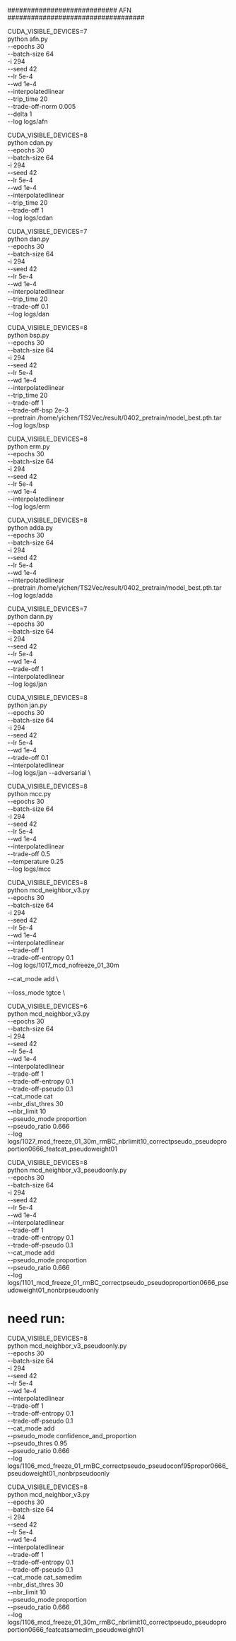 


############################ AFN ###################################


CUDA_VISIBLE_DEVICES=7 \
python afn.py \
--epochs 30 \
--batch-size 64 \
-i 294 \
--seed 42 \
--lr 5e-4 \
--wd 1e-4 \
--interpolatedlinear \
--trip_time 20 \
--trade-off-norm 0.005 \
--delta 1 \
--log logs/afn



CUDA_VISIBLE_DEVICES=8 \
python cdan.py \
--epochs 30 \
--batch-size 64 \
-i 294 \
--seed 42 \
--lr 5e-4 \
--wd 1e-4 \
--interpolatedlinear \
--trip_time 20 \
--trade-off 1 \
--log logs/cdan



CUDA_VISIBLE_DEVICES=7 \
python dan.py \
--epochs 30 \
--batch-size 64 \
-i 294 \
--seed 42 \
--lr 5e-4 \
--wd 1e-4 \
--interpolatedlinear \
--trip_time 20 \
--trade-off 0.1 \
--log logs/dan




CUDA_VISIBLE_DEVICES=8 \
python bsp.py \
--epochs 30 \
--batch-size 64 \
-i 294 \
--seed 42 \
--lr 5e-4 \
--wd 1e-4 \
--interpolatedlinear \
--trip_time 20 \
--trade-off 1 \
--trade-off-bsp 2e-3 \
--pretrain /home/yichen/TS2Vec/result/0402_pretrain/model_best.pth.tar \
--log logs/bsp




CUDA_VISIBLE_DEVICES=8 \
python erm.py \
--epochs 30 \
--batch-size 64 \
-i 294 \
--seed 42 \
--lr 5e-4 \
--wd 1e-4 \
--interpolatedlinear \
--log logs/erm




CUDA_VISIBLE_DEVICES=8 \
python adda.py \
--epochs 30 \
--batch-size 64 \
-i 294 \
--seed 42 \
--lr 5e-4 \
--wd 1e-4 \
--interpolatedlinear \
--pretrain /home/yichen/TS2Vec/result/0402_pretrain/model_best.pth.tar \
--log logs/adda




CUDA_VISIBLE_DEVICES=7 \
python dann.py \
--epochs 30 \
--batch-size 64 \
-i 294 \
--seed 42 \
--lr 5e-4 \
--wd 1e-4 \
--trade-off 1 \
--interpolatedlinear \
--log logs/jan






CUDA_VISIBLE_DEVICES=8 \
python jan.py \
--epochs 30 \
--batch-size 64 \
-i 294 \
--seed 42 \
--lr 5e-4 \
--wd 1e-4 \
--trade-off 0.1 \
--interpolatedlinear \
--log logs/jan
--adversarial \




CUDA_VISIBLE_DEVICES=8 \
python mcc.py \
--epochs 30 \
--batch-size 64 \
-i 294 \
--seed 42 \
--lr 5e-4 \
--wd 1e-4 \
--interpolatedlinear \
--trade-off 0.5 \
--temperature 0.25 \
--log logs/mcc








CUDA_VISIBLE_DEVICES=8 \
python mcd_neighbor_v3.py \
--epochs 30 \
--batch-size 64 \
-i 294 \
--seed 42 \
--lr 5e-4 \
--wd 1e-4 \
--interpolatedlinear \
--trade-off 1 \
--trade-off-entropy 0.1 \
--log logs/1017_mcd_nofreeze_01_30m







--cat_mode add \

--loss_mode tgtce \



CUDA_VISIBLE_DEVICES=6 \
python mcd_neighbor_v3.py \
--epochs 30 \
--batch-size 64 \
-i 294 \
--seed 42 \
--lr 5e-4 \
--wd 1e-4 \
--interpolatedlinear \
--trade-off 1 \
--trade-off-entropy 0.1 \
--trade-off-pseudo 0.1 \
--cat_mode cat \
--nbr_dist_thres 30 \
--nbr_limit 10 \
--pseudo_mode proportion \
--pseudo_ratio 0.666 \
--log logs/1027_mcd_freeze_01_30m_rmBC_nbrlimit10_correctpseudo_pseudoproportion0666_featcat_pseudoweight01



CUDA_VISIBLE_DEVICES=8 \
python mcd_neighbor_v3_pseudoonly.py \
--epochs 30 \
--batch-size 64 \
-i 294 \
--seed 42 \
--lr 5e-4 \
--wd 1e-4 \
--interpolatedlinear \
--trade-off 1 \
--trade-off-entropy 0.1 \
--trade-off-pseudo 0.1 \
--cat_mode add \
--pseudo_mode proportion \
--pseudo_ratio 0.666 \
--log logs/1101_mcd_freeze_01_rmBC_correctpseudo_pseudoproportion0666_pseudoweight01_nonbrpseudoonly



# need run:


CUDA_VISIBLE_DEVICES=8 \
python mcd_neighbor_v3_pseudoonly.py \
--epochs 30 \
--batch-size 64 \
-i 294 \
--seed 42 \
--lr 5e-4 \
--wd 1e-4 \
--interpolatedlinear \
--trade-off 1 \
--trade-off-entropy 0.1 \
--trade-off-pseudo 0.1 \
--cat_mode add \
--pseudo_mode confidence_and_proportion \
--pseudo_thres 0.95 \
--pseudo_ratio 0.666 \
--log logs/1106_mcd_freeze_01_rmBC_correctpseudo_pseudoconf95propor0666_pseudoweight01_nonbrpseudoonly

CUDA_VISIBLE_DEVICES=8 \
python mcd_neighbor_v3.py \
--epochs 30 \
--batch-size 64 \
-i 294 \
--seed 42 \
--lr 5e-4 \
--wd 1e-4 \
--interpolatedlinear \
--trade-off 1 \
--trade-off-entropy 0.1 \
--trade-off-pseudo 0.1 \
--cat_mode cat_samedim \
--nbr_dist_thres 30 \
--nbr_limit 10 \
--pseudo_mode proportion \
--pseudo_ratio 0.666 \
--log logs/1106_mcd_freeze_01_30m_rmBC_nbrlimit10_correctpseudo_pseudoproportion0666_featcatsamedim_pseudoweight01





